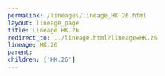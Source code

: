 ```yaml
---
permalink: /lineages/lineage_HK.26.html
layout: lineage_page
title: Lineage HK.26
redirect_to: ../lineage.html?lineage=HK.26
lineage: HK.26
parent: 
children: ['HK.26']
---
```

